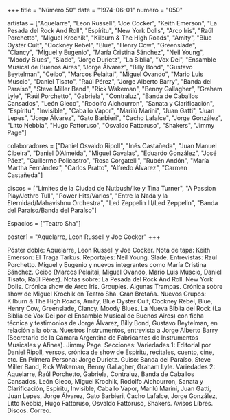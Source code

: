 +++
title = "Número 50"
date = "1974-06-01"
numero = "050"

artistas = ["Aquelarre", "Leon Russell", "Joe Cocker", "Keith Emerson", "La Pesada del Rock And Roll", "Espíritu", "New York Dolls", "Arco Iris", "Raúl Porchetto", "Miguel Krochik", "Kilburn & The High Roads", "Amity", "Blue Oyster Cult", "Cockney Rebel", "Blue", "Henry Cow", "Greenslade", "Clancy", "Miguel y Eugenio", "María Cristina Sánchez", "Neil Young", "Moody Blues", "Slade", "Jorge Durietz", "La Biblia", "Vox Dei", "Ensamble Musical de Buenos Aires", "Jorge Álvarez", "Billy Bond", "Gustavo Beytelman", "Ceibo", "Marcos Pelaitai", "Miguel Ovando", "Mario Luis Muscio", "Daniel Tisato", "Raúl Pérez", "Jorge Alberto Barry", "Banda del Paraíso", "Steve Miller Band", "Rick Wakeman", "Benny Gallagher", "Graham Lyle", "Raúl Porchetto", "Gabriela", "Contraluz", "Banda de Caballos Cansados", "León Gieco", "Rodolfo Alchourron", "Sanata y Clarificación", "Espíritu", "Invisible", "Caballo Vapor", "Marilú Marini", "Juan Gatti", "Juan Lepes", "Jorge Álvarez", "Gato Barbieri", "Cacho Lafalce", "Jorge González", "Litto Nebbia", "Hugo Fattoruso", "Osvaldo Fattoruso", "Shakers", "Jimmy Page"]

colaboradores = ["Daniel Osvaldo Ripoll", "Inés Castañeda", "Juan Manuel Cibeira", "Daniel D’Almeida", "Miguel Gavalas", "Eduardo González", "José Páez", "Guillermo Policastro", "Rosa Corgatelli", "Rubén Andón", "María Martha Fernández", "Carlos Pratto", "Alfredo Álvarez", "Carmen Castañeda"]

discos = ["Límites de la Ciudad de Nutbush/Ike y Tina Turner", "A Passion Play/Jethro Tull", "Power Hits/Varios", "Entre la Nada y la Eternidad/Mahavishnu Orchestra", "Led Zeppelin III/Led Zeppelin", "Banda del Paraíso/Banda del Paraíso"]

Espacios = ["Teatro Sha"]

poster1 = "Aquelarre, Leon Russell y Joe Cocker"
+++

Póster doble: Aquelarre, Leon Russell y Joe Cocker. 
Nota de tapa: 
Keith Emerson: El Traga Tarkus. 
Reportajes:
Neil Young. Slade. 
Entrevistas:
Raúl Porchetto. Miguel y Eugenio y nuevos integrantes como María Cristina Sánchez. Ceibo (Marcos Pelaitai, Miguel Ovando, Mario Luis Muscio, Daniel Tisato, Raúl Pérez).
Notas sobre:
La Pesada del Rock And Roll. 
New York Dolls. 
Crónica show de Arco Iris. 
Groupies. Algunas Trampas. 
Crónica sobre show de Miguel Krochik en Teatro Sha. 
Gran Bretaña. Nuevos Grupos: Kilburn & The High Roads, Amity, Blue Oyster Cult, Cockney Rebel, Blue, Henry Cow, Greenslade, Clancy. 
Moody Blues. 
La Nueva Biblia del Rock (La Biblia de Vox Dei por el Ensamble Musical de Buenos Aires) con ficha técnica y testimonios de Jorge Álvarez, Billy Bond, Gustavo Beytelman, en relación a la obra. 
Nuestros Instrumentos, entrevista a Jorge Alberto Barry (Secretario de la Cámara Argentina de Fabricantes de Instrumentos Musicales y Afines). 
Jimmy Page.
Secciones:
Variedades 1: Editorial por Daniel Ripoll, versos, crónica de show de Espíritu, recitales, cuento, cine, etc. 
En Primera Persona: Jorge Durietz.
Guiso: Banda del Paraíso, Steve Miller Band, Rick Wakeman, Benny Gallagher, Graham Lyle. 
Variedades 2: Aquelarre, Raúl Porchetto, Gabriela, Contraluz, Banda de Caballos Cansados, León Gieco, Miguel Krochik, Rodolfo Alchourron, Sanata y Clarificación, Espíritu, Invisible, Caballo Vapor, Marilú Marini, Juan Gatti, Juan Lepes, Jorge Álvarez, Gato Barbieri, Cacho Lafalce, Jorge González, Litto Nebbia, Hugo Fattoruso, Osvaldo Fattoruso, Shakers. 
Avisos Libres. Discos. Correo.
